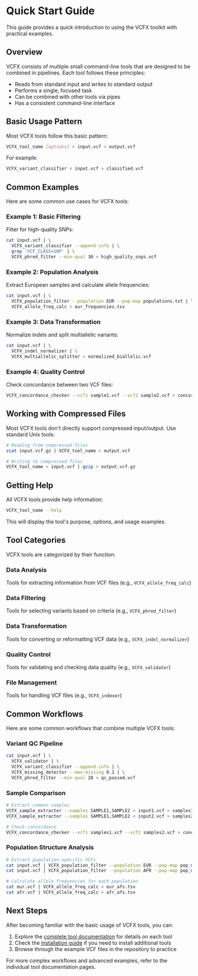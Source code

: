 # Quick Start Guide

This guide provides a quick introduction to using the VCFX toolkit with practical examples.

## Overview

VCFX consists of multiple small command-line tools that are designed to be combined in pipelines. Each tool follows these principles:

- Reads from standard input and writes to standard output
- Performs a single, focused task
- Can be combined with other tools via pipes
- Has a consistent command-line interface

## Basic Usage Pattern

Most VCFX tools follow this basic pattern:

```bash
VCFX_tool_name [options] < input.vcf > output.vcf
```

For example:

```bash
VCFX_variant_classifier < input.vcf > classified.vcf
```

## Common Examples

Here are some common use cases for VCFX tools:

### Example 1: Basic Filtering

Filter for high-quality SNPs:

```bash
cat input.vcf | \
  VCFX_variant_classifier --append-info | \
  grep 'VCF_CLASS=SNP' | \
  VCFX_phred_filter --min-qual 30 > high_quality_snps.vcf
```

### Example 2: Population Analysis

Extract European samples and calculate allele frequencies:

```bash
cat input.vcf | \
  VCFX_population_filter --population EUR --pop-map populations.txt | \
  VCFX_allele_freq_calc > eur_frequencies.tsv
```

### Example 3: Data Transformation

Normalize indels and split multiallelic variants:

```bash
cat input.vcf | \
  VCFX_indel_normalizer | \
  VCFX_multiallelic_splitter > normalized_biallelic.vcf
```

### Example 4: Quality Control

Check concordance between two VCF files:

```bash
VCFX_concordance_checker --vcf1 sample1.vcf --vcf2 sample2.vcf > concordance_report.tsv
```

## Working with Compressed Files

Most VCFX tools don't directly support compressed input/output. Use standard Unix tools:

```bash
# Reading from compressed files
zcat input.vcf.gz | VCFX_tool_name > output.vcf

# Writing to compressed files
VCFX_tool_name < input.vcf | gzip > output.vcf.gz
```

## Getting Help

All VCFX tools provide help information:

```bash
VCFX_tool_name --help
```

This will display the tool's purpose, options, and usage examples.

## Tool Categories

VCFX tools are categorized by their function:

### Data Analysis
Tools for extracting information from VCF files (e.g., `VCFX_allele_freq_calc`)

### Data Filtering
Tools for selecting variants based on criteria (e.g., `VCFX_phred_filter`)

### Data Transformation
Tools for converting or reformatting VCF data (e.g., `VCFX_indel_normalizer`)

### Quality Control
Tools for validating and checking data quality (e.g., `VCFX_validator`)

### File Management
Tools for handling VCF files (e.g., `VCFX_indexer`)

## Common Workflows

Here are some common workflows that combine multiple VCFX tools:

### Variant QC Pipeline

```bash
cat input.vcf | \
  VCFX_validator | \
  VCFX_variant_classifier --append-info | \
  VCFX_missing_detector --max-missing 0.1 | \
  VCFX_phred_filter --min-qual 20 > qc_passed.vcf
```

### Sample Comparison

```bash
# Extract common samples
VCFX_sample_extractor --samples SAMPLE1,SAMPLE2 < input1.vcf > samples1.vcf
VCFX_sample_extractor --samples SAMPLE1,SAMPLE2 < input2.vcf > samples2.vcf

# Check concordance
VCFX_concordance_checker --vcf1 samples1.vcf --vcf2 samples2.vcf > concordance.tsv
```

### Population Structure Analysis

```bash
# Extract population-specific VCFs
cat input.vcf | VCFX_population_filter --population EUR --pop-map pop_map.txt > eur.vcf
cat input.vcf | VCFX_population_filter --population AFR --pop-map pop_map.txt > afr.vcf

# Calculate allele frequencies for each population
cat eur.vcf | VCFX_allele_freq_calc > eur_afs.tsv
cat afr.vcf | VCFX_allele_freq_calc > afr_afs.tsv
```

## Next Steps

After becoming familiar with the basic usage of VCFX tools, you can:

1. Explore the [complete tool documentation](tools_overview.md) for details on each tool
2. Check the [installation guide](installation.md) if you need to install additional tools
3. Browse through the example VCF files in the repository to practice

For more complex workflows and advanced examples, refer to the individual tool documentation pages. 
